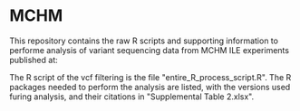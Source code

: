 # MCHM

This repository contains the raw R scripts and supporting information to performe analysis of variant sequencing data from MCHM ILE experiments published at:

The R script of the vcf filtering is the file "entire_R_process_script.R".
The R packages needed to perform the analysis are listed, with the versions used furing analysis, and their citations in "Supplemental Table 2.xlsx".

